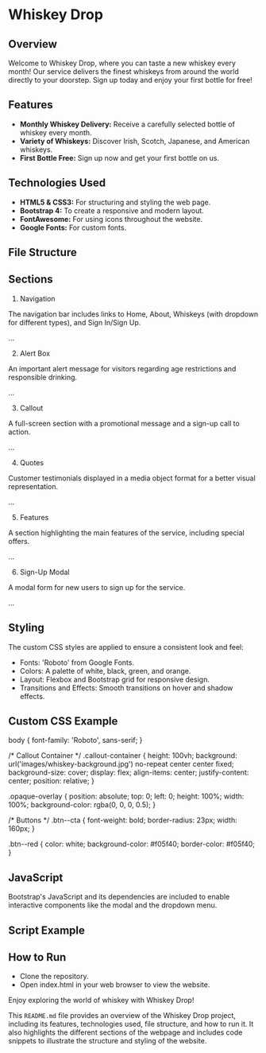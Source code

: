 # Whiskey Drop

## Overview

Welcome to Whiskey Drop, where you can taste a new whiskey every month! Our service delivers the finest whiskeys from around the world directly to your doorstep. Sign up today and enjoy your first bottle for free!

## Features

- **Monthly Whiskey Delivery:** Receive a carefully selected bottle of whiskey every month.
- **Variety of Whiskeys:** Discover Irish, Scotch, Japanese, and American whiskeys.
- **First Bottle Free:** Sign up now and get your first bottle on us.

## Technologies Used

- **HTML5 & CSS3:** For structuring and styling the web page.
- **Bootstrap 4:** To create a responsive and modern layout.
- **FontAwesome:** For using icons throughout the website.
- **Google Fonts:** For custom fonts.

## File Structure


## Sections 

1. Navigation

The navigation bar includes links to Home, About, Whiskeys (with dropdown for different types), and Sign In/Sign Up.

<nav class="navbar navbar-light navbar-expand-sm bg-light">
    ...
</nav>

2. Alert Box

An important alert message for visitors regarding age restrictions and responsible drinking.

<div class="alert-container">
    ...
</div>

3. Callout

A full-screen section with a promotional message and a sign-up call to action.

<div class="container-fluid callout-container">
    ...
</div>

4. Quotes

Customer testimonials displayed in a media object format for a better visual representation.

<div class="container quotes-container">
    ...
</div>

5. Features

A section highlighting the main features of the service, including special offers.

<div class="features-container">
    ...
</div>

6. Sign-Up Modal

A modal form for new users to sign up for the service.

<div class="modal" tabindex="-1" role="dialog" id="signUpModal">
    ...
</div>

## Styling
The custom CSS styles are applied to ensure a consistent look and feel:

  - Fonts: 'Roboto' from Google Fonts.
  - Colors: A palette of white, black, green, and orange.
  - Layout: Flexbox and Bootstrap grid for responsive design.
  - Transitions and Effects: Smooth transitions on hover and shadow effects.

## Custom CSS Example

body {
    font-family: 'Roboto', sans-serif;
}

/* Callout Container */
.callout-container {
    height: 100vh;
    background: url('images/whiskey-background.jpg') no-repeat center center fixed;
    background-size: cover;
    display: flex;
    align-items: center;
    justify-content: center;
    position: relative;
}

.opaque-overlay {
    position: absolute;
    top: 0;
    left: 0;
    height: 100%;
    width: 100%;
    background-color: rgba(0, 0, 0, 0.5);
}

/* Buttons */
.btn--cta {
    font-weight: bold;
    border-radius: 23px;
    width: 160px;
}

.btn--red {
    color: white;
    background-color: #f05f40;
    border-color: #f05f40;
}

## JavaScript
Bootstrap's JavaScript and its dependencies are included to enable interactive components like the modal and the dropdown menu.

## Script Example

## How to Run
  - Clone the repository.
  - Open index.html in your web browser to view the website.

Enjoy exploring the world of whiskey with Whiskey Drop!


This `README.md` file provides an overview of the Whiskey Drop project, including its features, technologies used, file structure, and how to run it. It also highlights the different sections of the webpage and includes code snippets to illustrate the structure and styling of the website.
